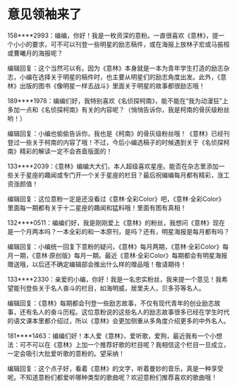# 意见领袖来了

158****2993：编编，你好！我是一枚资深的意粉。一直很喜欢《意林》，提一个小小的要求，可不可以刊登一些明星的励志稿件，或在海报上放林子宏或马振桓或曹曦月的海报呢？ 

编辑回复：这个当然可以有。因为《意林》本身就是一本为青年学生打造的励志杂志，小编在选择关于明星的稿件时，也主要从明星们的励志角度出发。此外，《意林》出版的图书《像明星一样去战斗》里面关于明星的故事都很励志哦！ 

189****1978：编编们好，我特别喜欢《名侦探柯南》，能不能在“我为动漫狂”上多加一点和《名侦探柯南》有关的内容呢？（悄悄告诉你，我是柯南的骨灰级粉丝哟！） 

编辑回复：小编也偷偷告诉你，我也是《柯南》的骨灰级粉丝哦！《意林》已经刊登过一些关于柯南的内容了哦！不过，今后小编选稿子的时候遇到关于《名侦探柯南》精彩的解读一定不会吝啬版面的！ 

133****2039：《意林》编编大大们，本人超级喜欢星座。能否在杂志里添加一些关于星座的趣闻或专门开一个关于星座的栏目？最后祝编编每月都有精彩，涨工资涨颜值！ 

编辑回复：这位意粉一定是还没看过《意林·全彩Color》吧，《意林·全彩Color》里面每一期都有关于十二星座的趣闻和猛料哦！里面有图有真相！ 

132****0511：编编们好，我是刚刚爱上《意林》的粉丝，我想问《意林》现在是一个月两本吗？一本全彩的和一本原刊，是吗？还有，明星海报是每月都有吗？ 

编辑回复：小编统一回复下意粉的疑问，《意林》每月两期，《意林·全彩Color》每月一期，《意林·原创版》每月一期。最近《意林·全彩Color》每期都会有明星海报赠送哦，以后还不确定编辑部会推出什么样的赠品哦！敬请期待！ 

133****2330：亲爱的小编，你好！我是一名忠实粉丝，我来提一个意见！我希望能刊登些关于名人奋斗的栏目，如海明威，居里夫人，贝多芬等名人。 

编辑回复：《意林》每期都会刊登一些励志故事，不仅有现代青年的创业励志故事，还有名人的奋斗历程。这位意粉说的这些名人的励志故事很多已经在学生时代的语文课本里都介绍过，所以《意林》会更加侧重从多角度介绍更多的中外名人。 

181****1463：编编们好！本人爱《意林》，爱听歌，爱狗，最近我有一个小想法：可不可以在《意林》上加一个推荐好歌的栏目呢？我相信这个栏目一旦成立，一定会吸引大批爱听歌的意粉的。望采纳！ 

编辑回复：这个点子好，看着《意林》的文字，听着曼妙的音乐，真是一种享受呢。不知道意粉们都爱听哪种类型的歌曲呢？欢迎意粉们推荐喜欢的歌曲哦！